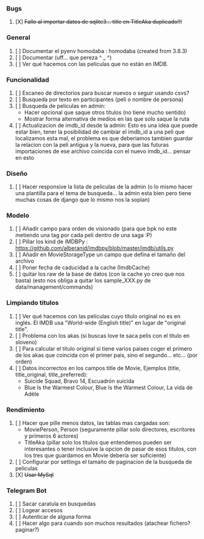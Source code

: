 ### Bugs
1. [X] ~~Fallo al importar datos de sqlite3... title en TitleAka duplicado!!!~~

### General
1. [ ] Documentar el pyenv homodaba : homodaba (created from 3.8.3)
1. [ ] Documentar (uff... que pereza  ^ _ ^)
1. [ ] Ver qué hacemos con las películas que no están en IMDB.

### Funcionalidad
1. [ ] Escaneo de directorios para buscar nuevos o seguir usando csvs?
1. [ ] Busqueda por texto en participantes (peli o nombre de persona)
1. [ ] Busqueda de peliculas en admin:
    - Hacer opcional que saque otros titulos (no tiene mucho sentido)
    - Mostrar forma alternativa de medios en las que solo saque la ruta
1. [ ] Actualizacion de imdb_id desde la admin:
    Esto es una idea que puede estar bien, tener la posibilidad de cambiar el imdb_id a una peli que localizamos esta mal, el problema es que deberiamos tambien guardar la relacion con la peli antigua y la nueva, para que las futuras importaciones de ese archivo coincida con el nuevo imdb_id... pensar en esto

### Diseño
1. [ ] Hacer responsive la lista de peliculas de la admin (o lo mismo hacer una plantilla para el tema de busqueda... la admin esta bien pero tiene muchas cosas de django que lo mismo nos la soplan)

### Modelo
1. [ ] Añadir campo para orden de visionado (para que bpk no este metiendo una 
tag por cada peli dentro de una saga :P)
1. [ ] Pillar los kind de iMDBPy : https://github.com/alberanid/imdbpy/blob/master/imdb/utils.py
1. [ ] Añadir en MovieStorageType un campo que defina el tamaño del archivo
1. [ ] Poner fecha de caducidad a la cache (ImdbCache)
1. [ ] quitar los raw de la base de datos (con la cache yo creo que nos basta) (esto nos obliga a quitar los sample_XXX.py de data/management/commands)

### Limpiando titulos
1. [ ] Ver qué hacemos con las películas cuyo título original no es en inglés. El IMDB usa "World-wide (English title)" en lugar de "original title".
1. [ ] Problema con los akas (si buscas love te saca pelis con el titulo en sloveno)
1. [ ] Para calcular el titulo original si tiene varios paises coger el primero de los akas que coincida con el primer pais, sino el segundo... etc... (por orden)
1. [ ] Datos incorrectos en los campos title de Movie, Ejemplos (title, title_original, title_preferred):
    - Suicide Squad, Bravo 14, Escuadrón suicida
    - Blue Is the Warmest Colour, Blue Is the Warmest Colour, La vida de Adèle

### Rendimiento
1. [ ] Hacer que pille menos datos, las tablas mas cargadas son:
    - MoviePerson, Person (seguramente pillar solo directores, escritores y primeros 6 actores)
    - TitleAka (pillar solo los titulos que entendemos pueden ser interesantes o tener inclusive la opcion de pasar de esos titulos, con los tres que guardamos en Movie deberia ser suficiente)
1. [ ] Configurar por settings el tamaño de paginacion de la busqueda de peliculas
1. [X] ~~Usar MySql~~

### Telegram Bot
1. [ ] Sacar caratula en busquedas
1. [ ] Logear accesos
1. [ ] Autenticar de alguna forma
1. [ ] Hacer algo para cuando son muchos resultados (atachear fichero? paginar?)
